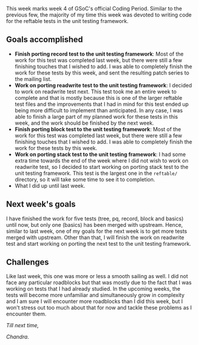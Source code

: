 This week marks week 4 of GSoC's official Coding Period. Similar to the previous few, the majority of my time this week was devoted to writing code for the reftable tests in the unit testing framework.

## Goals accomplished
- **Finish porting record test to the unit testing framework**: Most of the work for this test was completed last week, but there were still a few finishing touches that I wished to add. I was able to completely finish the work for these tests by this week, and sent the resulting patch series to the mailing list.
- **Work on porting readwrite test to the unit testing framework**: I decided to work on readwrite test next. This test took me an entire week to complete and that is mostly because this is one of the larger reftable test files and the improvements that I had in mind for this test ended up being more difficult to implement than anticipated. In any case, I was able to finish a large part of my planned work for these tests in this week, and the work should be finished by the next week.
- **Finish porting block test to the unit testing framework**: Most of the work for this test was completed last week, but there were still a few finishing touches that I wished to add. I was able to completely finish the work for these tests by this week.
- **Work on porting stack test to the unit testing framework**: I had some extra time towards the end of the week where I did not wish to work on readwrite test, so I decided to start working on porting stack test to the unit testing framework. This test is the largest one in the `reftable/` directory, so it will take some time to see it to completion.
- What I did up until last week.

## Next week's goals
I have finished the work for five tests (tree, pq, record, block and basics) until now, but only one (basics) has been merged with upstream. Hence, similar to last week, one of my goals for the next week is to get more tests merged with upstream. Other than that, I will finish the work on readwrite test and start working on porting the next test to the unit testing framework.

## Challenges
Like last week, this one was more or less a smooth sailing as well. I did not face any particular roadblocks but that was mostly due to the fact that I was working on tests that I had already studied. In the upcoming weeks, the tests will become more unfamiliar and simultaneously grow in complexity and I am sure I will encounter more roadblocks than I did this week, but I won't stress out too much about that for now and tackle these problems as I encounter them.

_Till next time,_

_Chandra_.
